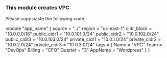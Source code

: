### This module creates VPC

Please copy paste the following code

module "app_name" {
    source = "../"
    region        = "us-east-1"
    cidr_block    = "10.0.0.0/16"
    public_cidr1  = "10.0.101.0/24"
    public_cidr2  = "10.0.102.0/24"
    public_cidr3  = "10.0.103.0/24"
    private_cidr1 = "10.0.1.0/24"
    private_cidr2 = "10.0.2.0/24"
    private_cidr3 = "10.0.3.0/24"
    tags = {
        Name    = "VPC"
        Team    = "DevOps"
        Billing = "CFO"
        Quarter = "3"
        AppName = "Wordpress"
    }
}